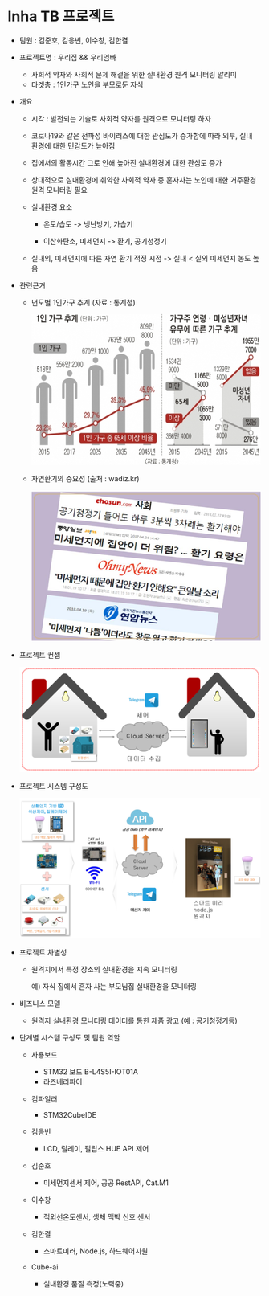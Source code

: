 # Inha TB 프로젝트

  - 팀원 :
    김준호, 김응빈, 이수창, 김한결
    
  - 프로젝트명 : 우리집 && 우리엄빠
      - 사회적 약자와 사회적 문제 해결을 위한 실내환경 원격 모니터링 알리미
      - 타겟층 : 1인가구 노인을 부모로둔 자식
      
  - 개요
     - 시각 : 발전되는 기술로 사회적 약자를 원격으로 모니터링 하자
     - 코로나19와 같은 전파성 바이러스에 대한 관심도가 증가함에 따라 외부, 실내 환경에 대한 민감도가 높아짐 
     - 집에서의 활동시간 그로 인해 높아진 실내환경에 대한 관심도 증가
     - 상대적으로 실내환경에 취약한 사회적 약자 중 혼자사는 노인에 대한 거주환경 원격 모니터링 필요
     
     - 실내환경 요소
       - 온도/습도
         -> 냉난방기, 가습기 
         
       - 이산화탄소, 미세먼지
         -> 환기, 공기청정기

      - 실내외, 미세먼지에 따른 자연 환기 적정 시점
        -> 실내 < 실외 미세먼지 농도 높음
          
  - 관련근거 
  
     - 년도별 1인가구 추계 (자료 : 통계청) 
     
        <img width="500" height="300" src="./png/1인가구.jpg"></img>

     - 자연환기의 중요성 (출처 : wadiz.kr)
     
        <img width="500" height="300" src="./png/환기.png"></img>
        
  - 프로젝트 컨셉
  
      <img width="" height="" src="./png/컨셉.png"></img>
      
  - 프로젝트 시스템 구성도
  
    <img width="" height="" src="./png/시스템구성도.png"></img>
        
  - 프로젝트 차별성
  
     - 원격지에서 특정 장소의 실내환경을 지속 모니터링
     
        예) 자식 집에서 혼자 사는 부모님집 실내환경을 모니터링
        
  - 비즈니스 모델
  
      - 원격지 실내환경 모니터링 데이터를 통한 제품 광고 (예 : 공기청정기등)
       
  - 단계별 시스템 구성도 및 팀원 역할
  
    - 사용보드
   
        - STM32 보드 B-L4S5I-IOT01A
        - 라즈베리파이
        
    - 컴파일러
        - STM32CubeIDE
  
    - 김응빈
        - LCD, 릴레이, 필립스 HUE API 제어
        
    - 김준호
        - 미세먼지센서 제어, 공공 RestAPI, Cat.M1
    
    - 이수창 
        - 적외선온도센서, 생체 맥박 신호 센서 
        
    - 김한결
        - 스마트미러, Node.js, 하드웨어지원
    
  
    - Cube-ai 
    
        - 실내환경 품질 측정(노력중)
     
